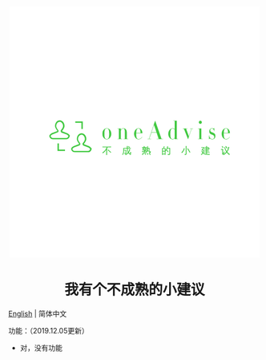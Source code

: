 <p align="center">
  <a href="http://www.oneadvise.cn">
    <img width="500" src="./assets/logo.png">
  </a>
</p>

<h1 align="center">我有个不成熟的小建议</h1>

[English]((./README.md)) | 简体中文

功能：（2019.12.05更新）

* 对，没有功能
